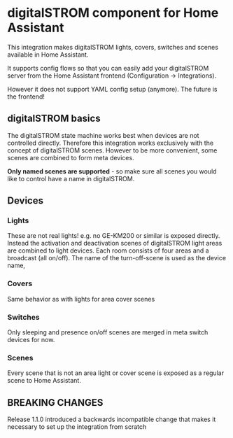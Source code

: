 # digitalSTROM component for Home Assistant

This integration makes digitalSTROM lights, covers, switches and scenes available in Home Assistant.

It supports config flows so that you can easily add your digitalSTROM server from the Home Assistant frontend (Configuration -> Integrations).

However it does not support YAML config setup (anymore). The future is the frontend!

## digitalSTROM basics

The digitalSTROM state machine works best when devices are not controlled directly. Therefore this integration works exclusively with the concept of digitalSTROM scenes. However to be more convenient, some scenes are combined to form meta devices.

**Only named scenes are supported** - so make sure all scenes you would like to control have a name in digitalSTROM.

## Devices

### Lights

These are not real lights! e.g. no GE-KM200 or similar is exposed directly.
Instead the activation and deactivation scenes of digitalSTROM light areas are combined to light devices.
Each room consists of four areas and a broadcast (all on/off). The name of the turn-off-scene is used as the device name,

### Covers

Same behavior as with lights for area cover scenes

### Switches

Only sleeping and presence on/off scenes are merged in meta switch devices for now.

### Scenes

Every scene that is not an area light or cover scene is exposed as a regular scene to Home Assistant.

## BREAKING CHANGES

Release 1.1.0 introduced a backwards incompatible change that makes it necessary to set up the integration from scratch
